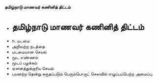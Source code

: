 **தமிழ்நாடு மாணவர் கணினித் திட்டம்**
- # தமிழ்நாடு மாணவர் கணினித் திட்டம்
- n. மடமை
- அறிவற்ற நடத்தை
- மடமையான செயல்
- மூட எண்ணம்
- மூடப் பழக்கம்
- ஏளனத்துக்குரிய செயல்
- பயனற்ற தென்று கருதப்படும் பெரும்பொருட் செலவில் எழுப்பப்பெற்ற அமைப்பு.

